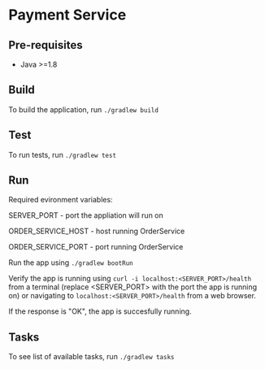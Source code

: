 # Payment Service

## Pre-requisites
* Java >=1.8

## Build

To build the application, run `./gradlew build`

## Test

To run tests, run `./gradlew test`

## Run

Required evironment variables:

SERVER_PORT - port the appliation will run on

ORDER_SERVICE_HOST - host running OrderService

ORDER_SERVICE_PORT - port running OrderService

Run the app using `./gradlew bootRun`

Verify the app is running using `curl -i localhost:<SERVER_PORT>/health` from a terminal (replace <SERVER_PORT> with the port
the app is running on)
or
navigating to `localhost:<SERVER_PORT>/health` from a web browser.

If the response is "OK", the app is succesfully running.

## Tasks

To see list of available tasks, run `./gradlew tasks`
